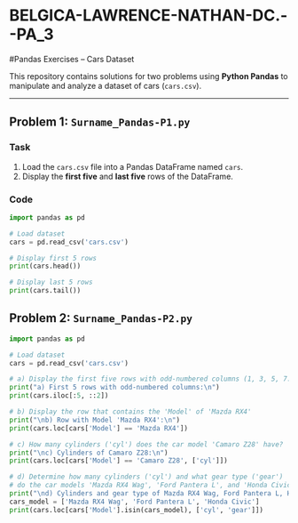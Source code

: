 # BELGICA-LAWRENCE-NATHAN-DC.--PA_3


#Pandas Exercises – Cars Dataset  

This repository contains solutions for two problems using **Python Pandas** to manipulate and analyze a dataset of cars (`cars.csv`).  

---

## Problem 1: `Surname_Pandas-P1.py`  

### Task 
1. Load the `cars.csv` file into a Pandas DataFrame named `cars`.  
2. Display the **first five** and **last five** rows of the DataFrame.  

### Code  
```python
import pandas as pd

# Load dataset
cars = pd.read_csv('cars.csv')

# Display first 5 rows
print(cars.head())

# Display last 5 rows
print(cars.tail())
```

##  Problem 2: `Surname_Pandas-P2.py`

```python
import pandas as pd

# Load dataset
cars = pd.read_csv('cars.csv')

# a) Display the first five rows with odd-numbered columns (1, 3, 5, 7...)
print("a) First 5 rows with odd-numbered columns:\n")
print(cars.iloc[:5, ::2])

# b) Display the row that contains the 'Model' of 'Mazda RX4'
print("\nb) Row with Model 'Mazda RX4':\n")
print(cars.loc[cars['Model'] == 'Mazda RX4'])

# c) How many cylinders ('cyl') does the car model 'Camaro Z28' have?
print("\nc) Cylinders of Camaro Z28:\n")
print(cars.loc[cars['Model'] == 'Camaro Z28', ['cyl']])

# d) Determine how many cylinders ('cyl') and what gear type ('gear') 
# do the car models 'Mazda RX4 Wag', 'Ford Pantera L', and 'Honda Civic' have
print("\nd) Cylinders and gear type of Mazda RX4 Wag, Ford Pantera L, Honda Civic:\n")
cars_model = ['Mazda RX4 Wag', 'Ford Pantera L', 'Honda Civic']
print(cars.loc[cars['Model'].isin(cars_model), ['cyl', 'gear']])
```
